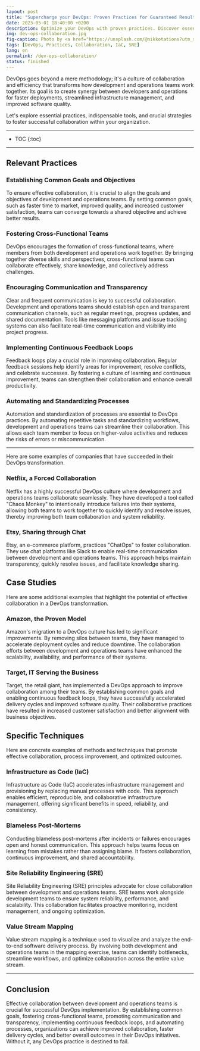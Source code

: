 ```yaml
---
layout: post
title: "Supercharge your DevOps: Proven Practices for Guaranteed Results"
date: 2023-05-01 18:40:00 +0200
description: Optimize your DevOps with proven practices. Discover essential strategies to enhance collaboration and efficiency.
img: dev-ops-collaboration.jpg
fig-caption: Photo by <a href="https://unsplash.com/@nikkotations?utm_source=unsplash&utm_medium=referral&utm_content=creditCopyText">nikko macaspac</a> on <a href="https://unsplash.com/fr/photos/6SNbWyFwuhk?utm_source=unsplash&utm_medium=referral&utm_content=creditCopyText">Unsplash</a>
tags: [DevOps, Practices, Collaboration, IaC, SRE]
lang: en
permalink: /dev-ops-collaboration/
status: finished
---
```


DevOps goes beyond a mere methodology; it's a culture of collaboration and efficiency that transforms how development 
and operations teams work together. Its goal is to create synergy between developers and operations for faster 
deployments, streamlined infrastructure management, and improved software quality.

Let's explore essential practices, indispensable tools, and crucial strategies to foster successful collaboration within
your organization.

<hr class="hr-text" data-content="Outline">

* TOC
{:toc}

<hr class="hr-text" data-content="Practices">

## Relevant Practices

### Establishing Common Goals and Objectives
To ensure effective collaboration, it is crucial to align the goals and objectives of development and operations teams. 
By setting common goals, such as faster time to market, improved quality, and increased customer satisfaction, teams can
converge towards a shared objective and achieve better results.

### Fostering Cross-Functional Teams
DevOps encourages the formation of cross-functional teams, where members from both development and operations work 
together. By bringing together diverse skills and perspectives, cross-functional teams can collaborate effectively, 
share knowledge, and collectively address challenges.

### Encouraging Communication and Transparency
Clear and frequent communication is key to successful collaboration. Development and operations teams should establish 
open and transparent communication channels, such as regular meetings, progress updates, and shared documentation. Tools
like messaging platforms and issue tracking systems can also facilitate real-time communication and visibility into 
project progress.

### Implementing Continuous Feedback Loops
Feedback loops play a crucial role in improving collaboration. Regular feedback sessions help identify areas for 
improvement, resolve conflicts, and celebrate successes. By fostering a culture of learning and continuous improvement, 
teams can strengthen their collaboration and enhance overall productivity.

### Automating and Standardizing Processes
Automation and standardization of processes are essential to DevOps practices. By automating repetitive tasks and 
standardizing workflows, development and operations teams can streamline their collaboration. This allows each team 
member to focus on higher-value activities and reduces the risks of errors or miscommunication.

<hr class="hr-text" data-content="Feedback">

Here are some examples of companies that have succeeded in their DevOps transformation.

### Netflix, a Forced Collaboration
Netflix has a highly successful DevOps culture where development and operations teams collaborate seamlessly. They have 
developed a tool called "Chaos Monkey" to intentionally introduce failures into their systems, allowing both teams to 
work together to quickly identify and resolve issues, thereby improving both team collaboration and system reliability.

### Etsy, Sharing through Chat
Etsy, an e-commerce platform, practices "ChatOps" to foster collaboration. They use chat platforms like Slack to enable 
real-time communication between development and operations teams. This approach helps maintain transparency, quickly 
resolve issues, and facilitate knowledge sharing.

## Case Studies

Here are some additional examples that highlight the potential of effective collaboration in a DevOps transformation.

### Amazon, the Proven Model
Amazon's migration to a DevOps culture has led to significant improvements. By removing silos between teams, they have 
managed to accelerate deployment cycles and reduce downtime. The collaboration efforts between development and 
operations teams have enhanced the scalability, availability, and performance of their systems.

### Target, IT Serving the Business
Target, the retail giant, has implemented a DevOps approach to improve collaboration among their teams. By establishing 
common goals and enabling continuous feedback loops, they have successfully accelerated delivery cycles and improved 
software quality. Their collaborative practices have resulted in increased customer satisfaction and better alignment 
with business objectives.

## Specific Techniques

Here are concrete examples of methods and techniques that promote effective collaboration, process improvement, and 
optimized outcomes.

### Infrastructure as Code (IaC)
Infrastructure as Code (IaC) accelerates infrastructure management and provisioning by replacing manual processes with 
code. This approach enables efficient, reproducible, and collaborative infrastructure management, offering significant 
benefits in speed, reliability, and consistency.

### Blameless Post-Mortems
Conducting blameless post-mortems after incidents or failures encourages open and honest communication. This approach 
helps teams focus on learning from mistakes rather than assigning blame. It fosters collaboration, continuous 
improvement, and shared accountability.

### Site Reliability Engineering (SRE)
Site Reliability Engineering (SRE) principles advocate for close collaboration between development and operations teams.
SRE teams work alongside development teams to ensure system reliability, performance, and scalability. This 
collaboration facilitates proactive monitoring, incident management, and ongoing optimization.

### Value Stream Mapping
Value stream mapping is a technique used to visualize and analyze the end-to-end software delivery process. By 
involving both development and operations teams in the mapping exercise, teams can identify bottlenecks, streamline 
workflows, and optimize collaboration across the entire value stream.

<hr class="hr-text" data-content="Conclusion">

## Conclusion

Effective collaboration between development and operations teams is crucial for successful DevOps implementation. By 
establishing common goals, fostering cross-functional teams, promoting communication and transparency, implementing 
continuous feedback loops, and automating processes, organizations can achieve improved collaboration, faster delivery 
cycles, and better overall outcomes in their DevOps initiatives. Without it, any DevOps practice is destined to fail.
